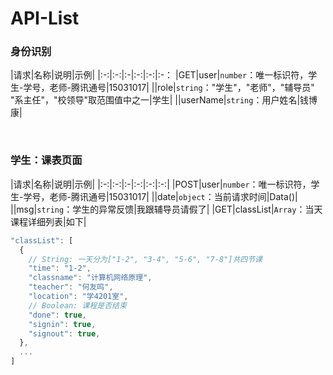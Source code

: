 # API-List

### 身份识别

|请求|名称|说明|示例|
|:-:|:-:|:-|:-:|:-:|:-：
|GET|user|`number`：唯一标识符，学生-学号，老师-腾讯通号|15031017|
||role|`string`："学生"，"老师"，"辅导员"<br/>"系主任"，"校领导"取范围值中之一|学生|
||userName|`string`：用户姓名|钱博康|

<br/>

### 学生：课表页面

|请求|名称|说明|示例|
|:-:|:-:|:-|:-:|:-:|:-:|
|POST|user|`number`：唯一标识符，学生-学号，老师-腾讯通号|15031017|
||date|`object`：当前请求时间|Data()|
||msg|`string`：学生的异常反馈|我跟辅导员请假了|
|GET|classList|`Array`：当天课程详细列表|如下|

````javascript
"classList": [
  {
    // String: 一天分为["1-2", "3-4", "5-6", "7-8"]共四节课
    "time": "1-2",
    "classname": "计算机网络原理",
    "teacher": "何友鸣",
    "location": "学4201室",
    // Boolean: 课程是否结束
    "done": true, 
    "signin": true,
    "signout": true,
  },
  ...
]
````
